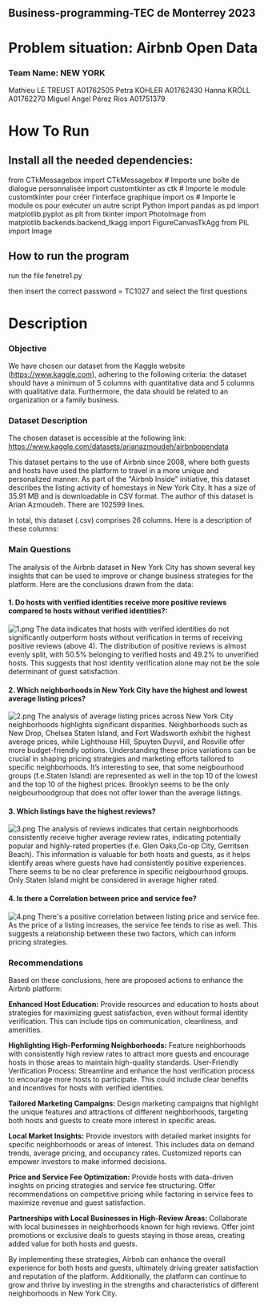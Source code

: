 ## Business-programming-TEC de Monterrey 2023

# Problem situation: Airbnb Open Data

###  Team Name: NEW YORK
Mathieu LE TREUST A01762505
Petra KOHLER A01762430
Hanna KRÖLL A01762270
Miguel Angel Pérez Rios A01751379


# How To Run

## Install all the needed dependencies:

from CTkMessagebox import CTkMessagebox  # Importe une boîte de dialogue personnalisée
import customtkinter as ctk  # Importe le module customtkinter pour créer l'interface graphique
import os  # Importe le module os pour exécuter un autre script Python
import pandas as pd
import matplotlib.pyplot as plt
from tkinter import PhotoImage
from matplotlib.backends.backend_tkagg import FigureCanvasTkAgg
from PIL import Image

## How to run the program
    
run the file fenetre1.py 
    
then insert the correct password = TC1027
and select the first questions

# Description

### Objective

We have chosen our dataset from the Kaggle website (https://www.kaggle.com), adhering to the following criteria: the dataset should have a minimum of 5 columns with quantitative data and 5 columns with qualitative data. Furthermore, the data should be related to an organization or a family business.

### Dataset Description

The chosen dataset is accessible at the following link: https://www.kaggle.com/datasets/arianazmoudeh/airbnbopendata

This dataset pertains to the use of Airbnb since 2008, where both guests and hosts have used the platform to travel in a more unique and personalized manner. As part of the "Airbnb Inside" initiative, this dataset describes the listing activity of homestays in New York City. It has a size of 35.91 MB and is downloadable in CSV format. The author of this dataset is Arian Azmoudeh. There are 102599 lines.

In total, this dataset (.csv) comprises 26 columns. Here is a description of these columns:


### Main Questions
The analysis of the Airbnb dataset in New York City has shown several key insights that can be used to improve or change business strategies for the platform. Here are the conclusions drawn from the data:
#### 1. Do hosts with verified identities receive more positive reviews compared to hosts without verified identities?:
![1.png](1.png)
The data indicates that hosts with verified identities do not significantly outperform hosts without verification in terms of receiving positive reviews (above 4). The distribution of positive reviews is almost evenly split, with 50.5% belonging to verified hosts and 49.2% to unverified hosts. This suggests that host identity verification alone may not be the sole determinant of guest satisfaction.
#### 2. Which neighborhoods in New York City have the highest and lowest average listing prices?
![2.png](2.png)
The analysis of average listing prices across New York City neighborhoods highlights significant disparities. Neighborhoods such as New Drop, Chelsea Staten Island, and Fort Wadsworth exhibit the highest average prices, while Lighthouse Hill, Spuyten Duyvil, and Rosville offer more budget-friendly options. Understanding these price variations can be crucial in shaping pricing strategies and marketing efforts tailored to specific neighborhoods.
It’s interesting to see, that some neigbourhood groups (f.e.Staten Island) are represented as well in the top 10 of the lowest and the top 10 of the highest prices. Brooklyn seems to be the only neigbourhoodgroup that does not offer lower than the average listings.
#### 3. Which listings have the highest reviews? 
![3.png](3.png)
The analysis of reviews indicates that certain neighborhoods consistently receive higher average review rates, indicating potentially popular and highly-rated properties (f.e. Glen Oaks,Co-op City, Gerritsen Beach). This information is valuable for both hosts and guests, as it helps identify areas where guests have had consistently positive experiences. 
There seems to be no clear preference in specific neigbourhood groups. Only Staten Island might be considered in average higher rated.
#### 4. Is there a Correlation between price and service fee?
![4.png](4.png)
There's a positive correlation between listing price and service fee. As the price of a listing increases, the service fee tends to rise as well. This suggests a relationship between these two factors, which can inform pricing strategies.


### Recommendations
Based on these conclusions, here are proposed actions to enhance the Airbnb platform:

**Enhanced Host Education:**
Provide resources and education to hosts about strategies for maximizing guest satisfaction, even without formal identity verification. This can include tips on communication, cleanliness, and amenities.

**Highlighting High-Performing Neighborhoods:**
Feature neighborhoods with consistently high review rates to attract more guests and encourage hosts in those areas to maintain high-quality standards.
User-Friendly Verification Process:
Streamline and enhance the host verification process to encourage more hosts to participate. This could include clear benefits and incentives for hosts with verified identities.

**Tailored Marketing Campaigns:**
Design marketing campaigns that highlight the unique features and attractions of different neighborhoods, targeting both hosts and guests to create more interest in specific areas.

**Local Market Insights:**
Provide investors with detailed market insights for specific neighborhoods or areas of interest. This includes data on demand trends, average pricing, and occupancy rates. Customized reports can empower investors to make informed decisions.

**Price and Service Fee Optimization:**
Provide hosts with data-driven insights on pricing strategies and service fee structuring. Offer recommendations on competitive pricing while factoring in service fees to maximize revenue and guest satisfaction.

**Partnerships with Local Businesses in High-Review Areas:**
Collaborate with local businesses in neighborhoods known for high reviews. Offer joint promotions or exclusive deals to guests staying in those areas, creating added value for both hosts and guests.


By implementing these strategies, Airbnb can enhance the overall experience for both hosts and guests, ultimately driving greater satisfaction and reputation of the platform. Additionally, the platform can continue to grow and thrive by investing in the strengths and characteristics of different neighborhoods in New York City.


